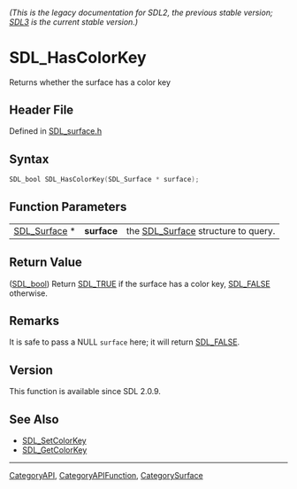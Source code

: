 ###### (This is the legacy documentation for SDL2, the previous stable version; [SDL3](https://wiki.libsdl.org/SDL3/) is the current stable version.)
# SDL_HasColorKey

Returns whether the surface has a color key

## Header File

Defined in [SDL_surface.h](https://github.com/libsdl-org/SDL/blob/SDL2/include/SDL_surface.h)

## Syntax

```c
SDL_bool SDL_HasColorKey(SDL_Surface * surface);
```

## Function Parameters

|                              |             |                                                    |
| ---------------------------- | ----------- | -------------------------------------------------- |
| [SDL_Surface](SDL_Surface) * | **surface** | the [SDL_Surface](SDL_Surface) structure to query. |

## Return Value

([SDL_bool](SDL_bool)) Return [SDL_TRUE](SDL_TRUE) if the surface has a
color key, [SDL_FALSE](SDL_FALSE) otherwise.

## Remarks

It is safe to pass a NULL `surface` here; it will return
[SDL_FALSE](SDL_FALSE).

## Version

This function is available since SDL 2.0.9.

## See Also

- [SDL_SetColorKey](SDL_SetColorKey)
- [SDL_GetColorKey](SDL_GetColorKey)

----
[CategoryAPI](CategoryAPI), [CategoryAPIFunction](CategoryAPIFunction), [CategorySurface](CategorySurface)

